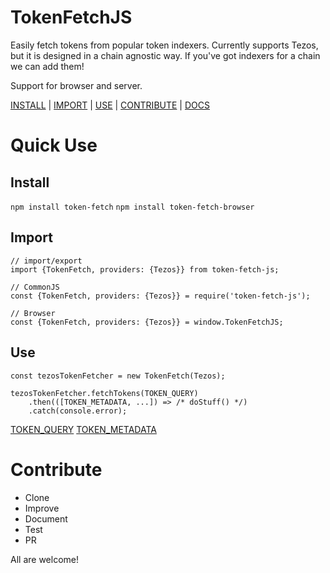 # TokenFetchJS
Easily fetch tokens from popular token indexers. Currently supports Tezos, but it is designed in a chain agnostic way. If you've got indexers for a chain we can add them!

Support for browser and server.

[INSTALL](#user-content-install) | [IMPORT](#user-content-import) | [USE](#user-content-use) | [CONTRIBUTE](#user-content-contribute) | [DOCS](https://nofungible.github.io/token-fetch-js/module-TokenFetchJS.html)

# Quick Use

## Install
`npm install token-fetch`
`npm install token-fetch-browser`

## Import
```
// import/export
import {TokenFetch, providers: {Tezos}} from token-fetch-js;

// CommonJS
const {TokenFetch, providers: {Tezos}} = require('token-fetch-js');

// Browser
const {TokenFetch, providers: {Tezos}} = window.TokenFetchJS;
```

## Use
```
const tezosTokenFetcher = new TokenFetch(Tezos);

tezosTokenFetcher.fetchTokens(TOKEN_QUERY)
    .then(([TOKEN_METADATA, ...]) => /* doStuff() */)
    .catch(console.error);
```
[TOKEN_QUERY](https://nofungible.github.io/token-fetch-js/global.html#tokenQuery)
[TOKEN_METADATA](https://nofungible.github.io/token-fetch-js/global.html#tokenMetadata)

# Contribute
- Clone
- Improve
- Document
- Test
- PR

All are welcome!
